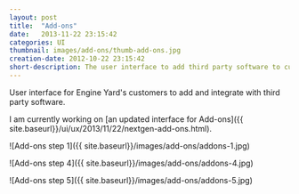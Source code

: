 ```yaml
---
layout: post
title:  "Add-ons"
date:   2013-11-22 23:15:42
categories: UI
thumbnail: images/add-ons/thumb-add-ons.jpg
creation-date: 2012-10-22 23:15:42
short-description: The user interface to add third party software to customer's apps.
---
```

User interface for Engine Yard's customers to add and integrate with third party software. 

I am currently working on [an updated interface for Add-ons]({{ site.baseurl}}/ui/ux/2013/11/22/nextgen-add-ons.html).

![Add-ons step 1]({{ site.baseurl}}/images/add-ons/addons-1.jpg)

![Add-ons step 4]({{ site.baseurl}}/images/add-ons/addons-4.jpg)

![Add-ons step 5]({{ site.baseurl}}/images/add-ons/addons-5.jpg)
